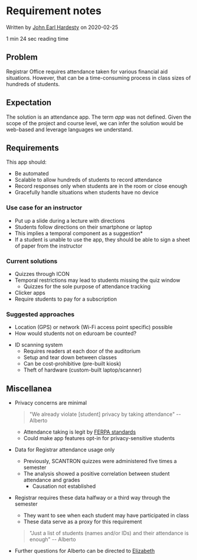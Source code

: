 # Requirement notes

Written by [John Earl Hardesty](mailto:john-hardesty@uiowa.edu) on 2020-02-25

1 min 24 sec reading time



## Problem

Registrar Office requires attendance taken for various financial aid situations. However, that can be a time-consuming process in class sizes of hundreds of students. 



## Expectation

The solution is an attendance app. The term *app* was not defined. Given the scope of the project and course level, we can infer the solution would be web-based and leverage languages we understand. 



## Requirements

This app should:

- Be automated
- Scalable to allow hundreds of students to record attendance 
- Record responses only when students are in the room or close enough
- Gracefully handle situations when students have no device

### Use case for an instructor

- Put up a slide during a lecture with directions
- Students follow directions on their smartphone or laptop
- This implies a temporal component as a suggestion*
- If a student is unable to use the app, they should be able to sign a sheet of paper from the instructor

### Current solutions

- Quizzes through ICON
- Temporal restrictions may lead to students missing the quiz window
  - Quizzes for the sole purpose of attendance tracking
- Clicker apps
- Require students to pay for a subscription

### Suggested approaches

- Location (GPS) or network (Wi-Fi access point specific) possible
- How would students not on eduroam be counted? 

* ID scanning system
  * Requires readers at each door of the auditorium
  * Setup and tear down between classes
  * Can be cost-prohibitive (pre-built kiosk)
  * Theft of hardware (custom-built laptop/scanner)



## Miscellanea 

- Privacy concerns are minimal

  > "We already violate [student] privacy by taking attendance" -- Alberto

  * Attendance taking is legit by [FERPA standards](https://www.cdc.gov/phlp/publications/topic/ferpa.html)
  * Could make app features opt-in for privacy-sensitive students

- Data for Registrar attendance usage only

  - Previously, SCANTRON quizzes were administered five times a semester
  - The analysis showed a positive correlation between student attendance and grades
    - Causation not established

- Registrar requires these data halfway or a third way through the semester

  - They want to see when each student may have participated in class
  - These data serve as a proxy for this requirement

  > "Just a list of students (names and/or IDs) and their attendance is enough" -- Alberto

- Further questions for Alberto can be directed to [Elizabeth](mailto:elizabeth-kleiman@uiowa.edu)

